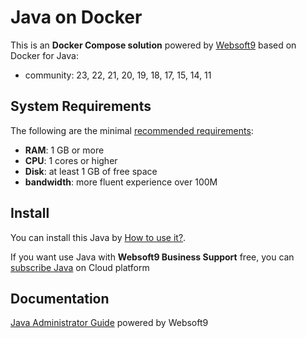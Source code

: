 # Java on Docker  

This is an **Docker Compose solution** powered by [Websoft9](https://www.websoft9.com) based on Docker for Java:


 - community:  23, 22, 21, 20, 19, 18, 17, 15, 14, 11


## System Requirements

The following are the minimal [recommended requirements](https://openjdk.org/):

* **RAM**: 1 GB or more
* **CPU**: 1 cores or higher
* **Disk**: at least 1 GB of free space
* **bandwidth**: more fluent experience over 100M  

## Install

You can install this Java by [How to use it?](https://github.com/Websoft9/docker-library#how-to-use-it).   

If you want use Java with **Websoft9 Business Support** free, you can [subscribe Java](https://www.websoft9.com/apps) on Cloud platform

## Documentation

[Java Administrator Guide](https://support.websoft9.com/docs/java) powered by Websoft9